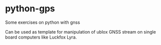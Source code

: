# python-gps
Some exercises on python with gnss

Can be used as template for manipulation of ublox GNSS stream on single board computers like Luckfox Lyra.
